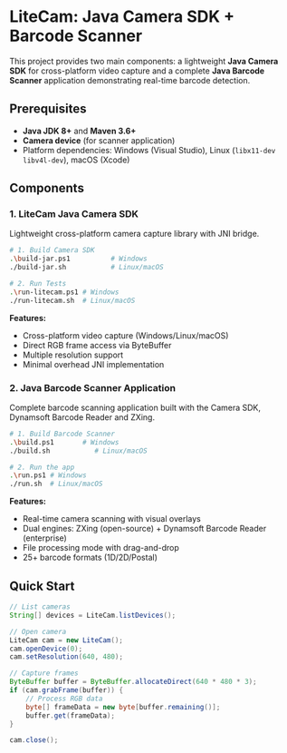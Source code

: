 # LiteCam: Java Camera SDK + Barcode Scanner

This project provides two main components: a lightweight **Java Camera SDK** for cross-platform video capture and a complete **Java Barcode Scanner** application demonstrating real-time barcode detection.

## Prerequisites
- **Java JDK 8+** and **Maven 3.6+**
- **Camera device** (for scanner application)
- Platform dependencies: Windows (Visual Studio), Linux (`libx11-dev libv4l-dev`), macOS (Xcode)


## Components

### 1. LiteCam Java Camera SDK
Lightweight cross-platform camera capture library with JNI bridge.

```bash
# 1. Build Camera SDK
.\build-jar.ps1          # Windows
./build-jar.sh           # Linux/macOS

# 2. Run Tests
.\run-litecam.ps1 # Windows
./run-litecam.sh  # Linux/macOS
```

**Features:**
- Cross-platform video capture (Windows/Linux/macOS)
- Direct RGB frame access via ByteBuffer
- Multiple resolution support
- Minimal overhead JNI implementation

### 2. Java Barcode Scanner Application  
Complete barcode scanning application built with the Camera SDK, Dynamsoft Barcode Reader and ZXing.

```bash
# 1. Build Barcode Scanner
.\build.ps1       # Windows
./build.sh           # Linux/macOS

# 2. Run the app
.\run.ps1 # Windows
./run.sh  # Linux/macOS
```

**Features:**
- Real-time camera scanning with visual overlays
- Dual engines: ZXing (open-source) + Dynamsoft Barcode Reader (enterprise)
- File processing mode with drag-and-drop
- 25+ barcode formats (1D/2D/Postal)


## Quick Start

```java
// List cameras
String[] devices = LiteCam.listDevices();

// Open camera
LiteCam cam = new LiteCam();
cam.openDevice(0);
cam.setResolution(640, 480);

// Capture frames
ByteBuffer buffer = ByteBuffer.allocateDirect(640 * 480 * 3);
if (cam.grabFrame(buffer)) {
    // Process RGB data
    byte[] frameData = new byte[buffer.remaining()];
    buffer.get(frameData);
}

cam.close();
```



